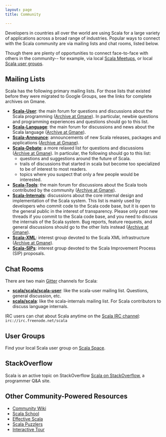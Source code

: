 ```yaml
---
layout: page
title: Community

---
```


<!-- You will enjoy being part of the Scala community. Developers in countries all over the world are using Scala for a large variety of applications across a broad range industies. They are enthusiastic, share a passion for Scala are extremely welcoming to new comers. You will find friendly, knowlegeable people ready to help you from the moment you start learning Scala to the time you become an expert programmer yourself. Some share their experience in blogs, others through the Scala e-mail lists, by participating in Open Development projects, at user group meetings or at Scala conferences. Naturally, the best way to get to know the community is to listen and start talking to them. -->

Developers in countries all over the world are using Scala for a large variety of applications across a broad range of industries. Popular ways to connect with the Scala community are via mailing lists and chat rooms, listed below.

Though there are plenty of opportunities to connect face-to-face with others in the community-- for example, via local [Scala Meetups](http://scala.meetup.com/), or local [Scala user groups](http://scala.space/).


## Mailing Lists

Scala has the following primary mailing lists. For those lists that existed before they were migrated to Google Groups, see the links for complete archives on Gmane.

 * **[Scala-User](http://groups.google.com/group/scala-user)**: the main forum for questions and discussions about the Scala programming ([Archive at Gmane](http://dir.gmane.org/gmane.comp.lang.scala.user)). In particular, newbie questions and programming experiences and questions should go to this list.
 * **[Scala-Language](http://groups.google.com/group/scala-language)**: the main forum for discussions and news about the Scala language ([Archive at Gmane](http://dir.gmane.org/gmane.comp.lang.scala)).
 * **[Scala-Announce](http://groups.google.com/group/scala-announce)**: announcements of new Scala releases, packages and
 applications ([Archive at Gmane](http://dir.gmane.org/gmane.comp.lang.scala.announce)).
 * **[Scala-Debate](http://groups.google.com/group/scala-debate)**: a more relaxed list for questions and discussions
 ([Archive at Gmane](http://dir.gmane.org/gmane.comp.lang.scala.debate)). In particular, the following should go to this list:
    * questions and suggestions around the future of Scala.
    * trails of discussions that started in scala but become too specialized to be of interest to most readers.
    * topics where you suspect that only a few people would be interested.
 * **[Scala-Tools](http://groups.google.com/group/scala-tools)**: the main forum for discussions about the Scala tools
 contributed by the community ([Archive at Gmane](http://dir.gmane.org/gmane.comp.lang.scala.tools)).
 * **[Scala-Internals](http://groups.google.com/group/scala-internals)**: discussions about the core internal design and implementation of the Scala system. This list is mainly used by developers who commit code to the Scala code base, but it is open to the general public in the interest of transparency. Please only post new threads if you commit to the Scala code base, and you need to discuss the internals of the Scala system. Bug reports, feature requests, and general discussions should go to the other lists instead
 ([Archive at Gmane](http://dir.gmane.org/gmane.comp.lang.scala.internals)).
 * **[Scala-XML](http://groups.google.com/group/scala-xml)**: interest group devoted to the Scala XML infrastructure
 ([Archive at Gmane](http://dir.gmane.org/gmane.comp.lang.scala.xml)).
 * **[Scala-SIPs](http://groups.google.com/group/scala-sips)**: interest group devoted to the Scala Improvement Process (SIP) proposals.

## Chat Rooms

There are two main [Gitter](https://gitter.im) channels for Scala:

* **[scala/scala/scala-user](https://gitter.im/scala/scala/scala-user)**: like the scala-user mailing list. Questions, general discussion, etc.
* **[scala/scala](https://gitter.im/scala/scala)**: like the scala-internals mailing list. For Scala contributors to discuss language internals.

IRC users can chat about Scala anytime on the [Scala IRC channel](http://webchat.freenode.net/?randomnick=1&channels=scala&prompt=1): `irc://irc.freenode.net/scala`

## User Groups

Find your local Scala user group on [Scala Space](http://scala.space/).

## StackOverflow

Scala is an active topic on StackOverflow [Scala on StackOverflow](http://stackoverflow.com/questions/tagged/scala), a programmer Q&A site.

## Other Community-Powered Resources

* [Community Wiki](https://wiki.scala-lang.org/display/SW/Welcome+to+the+Scala+Wiki%21)
* [Scala School](http://twitter.github.com/scala_school/)
* [Effective Scala](http://twitter.github.com/effectivescala/)
* [Scala Puzzlers](http://scalapuzzlers.com/)
* [Interactive Tour](http://scalatutorials.com/tour)
